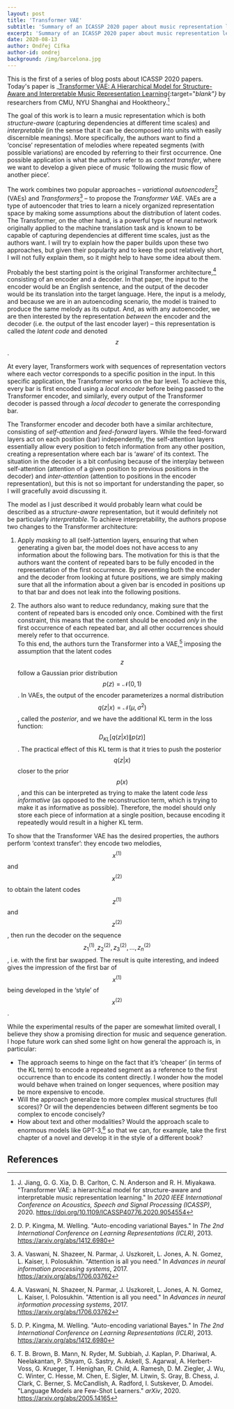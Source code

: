 ```yaml
---
layout: post
title: 'Transformer VAE'
subtitle: 'Summary of an ICASSP 2020 paper about music representation learning'
excerpt: 'Summary of an ICASSP 2020 paper about music representation learning'
date: 2020-08-13
author: Ondřej Cífka
author-id: ondrej
background: /img/barcelona.jpg
---
```


This is the first of a series of blog posts about ICASSP 2020 papers.
Today's paper is _[Transformer VAE: A Hierarchical Model for Structure-Aware and Interpretable Music Representation Learning](https://doi.org/10.1109/ICASSP40776.2020.9054554){:target="_blank"}_ by researchers from CMU, NYU Shanghai and Hooktheory.[^1]

The goal of this work is to learn a music representation which is both _structure-aware_ (capturing dependencies at different time scales) and _interpretable_ (in the sense that it can be decomposed into units with easily discernible meanings).
More specifically, the authors want to find a ‘concise’ representation of melodies where repeated segments (with possible variations) are encoded by referring to their first occurrence.
One possible application is what the authors refer to as _context transfer_, where we want to develop a given piece of music ‘following the music flow of another piece’.

The work combines two popular approaches – _variational autoencoders_[^2] (VAEs) and _Transformers_[^3] – to propose the _Transformer VAE_.
VAEs are a type of autoencoder that tries to learn a nicely organized representation space by making some assumptions about the distribution of latent codes.
The Transformer, on the other hand, is a powerful type of neural network originally applied to the machine translation task and is known to be capable of capturing dependencies at different time scales, just as the authors want.
I will try to explain how the paper builds upon these two approaches, but given their popularity and to keep the post relatively short, I will not fully explain them, so it might help to have some idea about them.

Probably the best starting point is the original Transformer architecture,[^3] consisting of an encoder and a decoder.
In that paper, the input to the encoder would be an English sentence, and the output of the decoder would be its translation into the target language.
Here, the input is a melody, and because we are in an autoencoding scenario, the model is trained to produce the same melody as its output.
And, as with any autoencoder, we are then interested by the representation _between_ the encoder and the decoder (i.e. the output of the last encoder layer) – this representation is called the _latent code_ and denoted $$z$$.

At every layer, Transformers work with sequences of representation vectors where each vector corresponds to a specific position in the input.
In this specific application, the Transformer works on the bar level.
To achieve this, every bar is first encoded using a _local encoder_ before being passed to the Transformer encoder, and similarly, every output of the Transformer decoder is passed through a _local decoder_ to generate the corresponding bar.

The Transformer encoder and decoder both have a similar architecture, consisting of _self-attention_ and _feed-forward_ layers.
While the feed-forward layers act on each position (bar) independently, the self-attention layers essentially allow every position to fetch information from any other position, creating a representation where each bar is ‘aware’ of its context.
The situation in the decoder is a bit confusing because of the interplay between self-attention (attention of a given position to previous positions in the decoder) and _inter-attention_ (attention to positions in the encoder representation), but this is not so important for understanding the paper, so I will gracefully avoid discussing it.

The model as I just described it would probably learn what could be described as a _structure-aware_ representation, but it would definitely not be particularly _interpretable_. To achieve interpretability, the authors propose two changes to the Transformer architecture:

1. Apply _masking_ to all (self-)attention layers, ensuring that when generating a given bar, the model does not have access to any information about the following bars. The motivation for this is that the authors want the content of repeated bars to be fully encoded in the representation of the first occurrence. By preventing both the encoder and the decoder from looking at future positions, we are simply making sure that all the information about a given bar is encoded in positions up to that bar and does not leak into the following positions.

2. The authors also want to reduce redundancy, making sure that the content of repeated bars is encoded only once. Combined with the first constraint, this means that the content should be encoded _only_ in the first occurrence of each repeated bar, and all other occurrences should merely refer to that occurrence.  
To this end, the authors turn the Transformer into a VAE,[^2] imposing the assumption that the latent codes $$z$$ follow a Gaussian prior distribution $$p(z)=\mathcal{N}(0,1)$$.
In VAEs, the output of the encoder parameterizes a normal distribution $$q(z|x)=\mathcal{N}(\mu,\sigma^2)$$, called the _posterior_, and we have the additional KL term in the loss function: $$D_{KL}\left[q(z|x)\middle\|p(z)\right]$$.
The practical effect of this KL term is that it tries to push the posterior $$q(z|x)$$ closer to the prior $$p(x)$$, and this can be interpreted as trying to make the latent code _less informative_ (as opposed to the reconstruction term, which is trying to make it as informative as possible).
Therefore, the model should only store each piece of information at a single position, because encoding it repeatedly would result in a higher KL term.

To show that the Transformer VAE has the desired properties, the authors perform ‘context transfer’: they encode two melodies, $$x^{(1)}$$ and $$x^{(2)}$$ to obtain the latent codes $$z^{(1)}$$ and $$z^{(2)}$$, then run the decoder on the sequence $$z^{(1)}_1,z^{(2)}_2,z^{(2)}_3,\ldots,z^{(2)}_n$$, i.e. with the first bar swapped. The result is quite interesting, and indeed gives the impression of the first bar of $$x^{(1)}$$ being developed in the ‘style’ of $$x^{(2)}$$.


While the experimental results of the paper are somewhat limited overall, I believe they show a promising direction for music and sequence generation.
I hope future work can shed some light on how general the approach is, in particular:
- The approach seems to hinge on the fact that it’s ‘cheaper’ (in terms of the KL term) to encode a repeated segment as a reference to the first occurrence than to encode its content directly. I wonder how the model would behave when trained on longer sequences, where position may be more expensive to encode.
- Will the approach generalize to more complex musical structures (full scores)? Or will the dependencies between different segments be too complex to encode concisely?
- How about text and other modalities?
  Would the approach scale to enormous models like GPT-3,[^4] so that we can, for example, take the first chapter of a novel and develop it in the style of a different book?

## References

[^1]: J. Jiang, G. G. Xia, D. B. Carlton, C. N. Anderson and R. H. Miyakawa. "Transformer VAE: a hierarchical model for structure-aware and interpretable music representation learning." In *2020 IEEE International Conference on Acoustics, Speech and Signal Processing (ICASSP)*, 2020. <https://doi.org/10.1109/ICASSP40776.2020.9054554>
[^2]: D. P. Kingma, M. Welling. "Auto-encoding variational Bayes." In *The 2nd International Conference on Learning Representations (ICLR)*, 2013. <https://arxiv.org/abs/1412.6980>
[^3]: A. Vaswani, N. Shazeer, N. Parmar, J. Uszkoreit, L. Jones, A. N. Gomez, L. Kaiser, I. Polosukhin. "Attention is all you need." In *Advances in neural information processing systems*, 2017. <https://arxiv.org/abs/1706.03762>
[^4]: T. B. Brown, B. Mann, N. Ryder, M. Subbiah, J. Kaplan, P. Dhariwal, A. Neelakantan, P. Shyam, G. Sastry, A. Askell, S. Agarwal, A. Herbert-Voss, G. Krueger, T. Henighan, R. Child, A. Ramesh, D. M. Ziegler, J. Wu, C. Winter, C. Hesse, M. Chen, E. Sigler, M. Litwin, S. Gray, B. Chess, J. Clark, C. Berner, S. McCandlish, A. Radford, I. Sutskever, D. Amodei. "Language Models are Few-Shot Learners." *arXiv*, 2020. <https://arxiv.org/abs/2005.14165>

